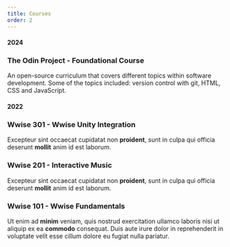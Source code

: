 ```yaml
---
title: Courses
order: 2
---
```


#### 2024
### The Odin Project - Foundational Course
An open-source curriculum that covers different topics within software development.
Some of the topics included: version control with git, HTML, CSS and JavaScript.

#### 2022
### Wwise 301 - Wwise Unity Integration
Excepteur sint occaecat cupidatat non **proident**, sunt in culpa qui officia deserunt **mollit** anim id est laborum.

### Wwise 201 - Interactive Music
Excepteur sint occaecat cupidatat non **proident**, sunt in culpa qui officia deserunt **mollit** anim id est laborum.

### Wwise 101 - Wwise Fundamentals
Ut enim ad **minim** veniam, quis nostrud exercitation ullamco laboris nisi ut aliquip ex ea **commodo** consequat. Duis aute irure dolor in reprehenderit in voluptate velit esse cillum dolore eu fugiat nulla pariatur.